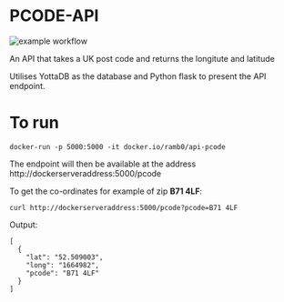 # PCODE-API

![example workflow](https://github.com/RamSailopal/PCODE-API/actions/workflows/deploy.yml/badge.svg)

An API that takes a UK post code and returns the longitute and latitude

Utilises YottaDB as the database and Python flask to present the API endpoint.

# To run

    docker-run -p 5000:5000 -it docker.io/ramb0/api-pcode

The endpoint will then be available at the address http://dockerserveraddress:5000/pcode

To get the co-ordinates for example of zip **B71 4LF**:

    curl http://dockerserveraddress:5000/pcode?pcode=B71 4LF
    
    
Output:

    [
      {
        "lat": "52.509003",
        "long": "1664982",
        "pcode": "B71 4LF"
      }
    ]
